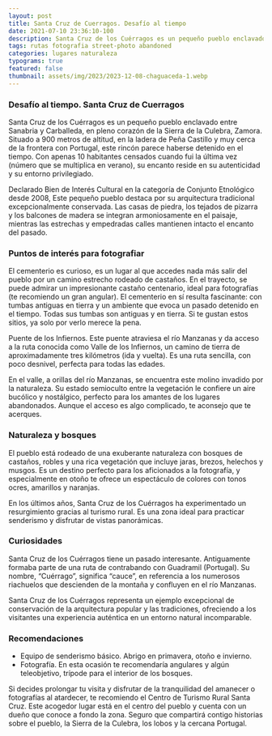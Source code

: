 ```yaml
---
layout: post
title: Santa Cruz de Cuerragos. Desafío al tiempo
date: 2021-07-10 23:36:10-100
description: Santa Cruz de los Cuérragos es un pequeño pueblo enclavado entre Sanabria y Carballeda, en pleno corazón de la Sierra de la Culebra (Zamora), en la ladera de Peña Castillo y muy cerca de la frontera con Portugal.
tags: rutas fotografia street-photo abandoned
categories: lugares naturaleza
typograms: true
featured: false
thumbnail: assets/img/2023/2023-12-08-chaguaceda-1.webp
---
```


### Desafío al tiempo. Santa Cruz de Cuerragos

Santa Cruz de los Cuérragos es un pequeño pueblo enclavado entre Sanabria y Carballeda, en pleno corazón de la Sierra de la Culebra, Zamora. Situado a 900 metros de altitud, en la ladera de Peña Castillo y muy cerca de la frontera con Portugal, este rincón parece haberse detenido en el tiempo. Con apenas 10 habitantes censados cuando fui la última vez (número que se multiplica en verano), su encanto reside en su autenticidad y su entorno privilegiado.

Declarado Bien de Interés Cultural en la categoría de Conjunto Etnológico desde 2008, Este pequeño pueblo destaca por su arquitectura tradicional excepcionalmente conservada. Las casas de piedra, los tejados de pizarra y los balcones de madera se integran armoniosamente en el paisaje, mientras las estrechas y empedradas calles mantienen intacto el encanto del pasado.

### Puntos de interés para fotografiar

El cementerio es curioso, es un lugar al que accedes nada más salir del pueblo por un camino estrecho rodeado de castaños. 
En el trayecto, se puede admirar un impresionante castaño centenario, ideal para fotografías (te recomiendo un gran angular). El cementerio en sí resulta fascinante: con tumbas antiguas en tierra y un ambiente que evoca un pasado detenido en el tiempo. Todas sus tumbas son antiguas y en tierra. Si te gustan estos sitios, ya solo por verlo merece la pena.

Puente de los Infiernos. Este puente atraviesa el río Manzanas y da acceso a la ruta conocida como Valle de los Infiernos, un camino de tierra de aproximadamente tres kilómetros (ida y vuelta). Es una ruta sencilla, con poco desnivel, perfecta para todas las edades.

En el valle, a orillas del río Manzanas, se encuentra este molino invadido por la naturaleza. Su estado semioculto entre la vegetación le confiere un aire bucólico y nostálgico, perfecto para los amantes de los lugares abandonados. Aunque el acceso es algo complicado, te aconsejo que te acerques.

### Naturaleza y bosques
    
El pueblo está rodeado de una exuberante naturaleza con bosques de castaños, robles y una rica vegetación que incluye jaras, brezos, helechos y musgos. Es un destino perfecto para los aficionados a la fotografía, y especialmente en otoño te ofrece un espectáculo de colores con tonos ocres, amarillos y naranjas.

En los últimos años, Santa Cruz de los Cuérragos ha experimentado un resurgimiento gracias al turismo rural. Es una zona ideal para practicar senderismo y disfrutar de vistas panorámicas.
   
### Curiosidades

Santa Cruz de los Cuérragos tiene un pasado interesante. Antiguamente formaba parte de una ruta de contrabando con Guadramil (Portugal).
Su nombre, “Cuérrago”, significa “cauce”, en referencia a los numerosos riachuelos que descienden de la montaña y confluyen en el río Manzanas.

Santa Cruz de los Cuérragos representa un ejemplo excepcional de conservación de la arquitectura popular y las tradiciones, ofreciendo a los visitantes una experiencia auténtica en un entorno natural incomparable.

### Recomendaciones
- Equipo de senderismo básico. Abrigo en primavera, otoño e invierno.
- Fotografía. En esta ocasión te recomendaría angulares y algún teleobjetivo, trípode para el interior de los bosques.

Si decides prolongar tu visita y disfrutar de la tranquilidad del amanecer o fotografías al atardecer, te recomiendo el Centro de Turismo Rural Santa Cruz. Este acogedor lugar está en el centro del pueblo y cuenta con un dueño que conoce a fondo la zona. Seguro que compartirá contigo historias sobre el pueblo, la Sierra de la Culebra, los lobos y la cercana Portugal.